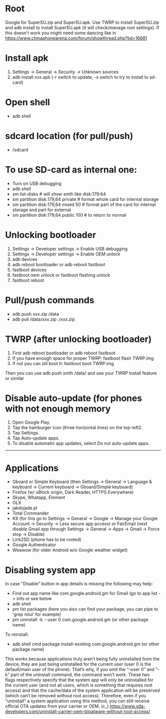 # Root

Google for SuperSU.zip and SuperSU.apk. Use TWRP to install SuperSU.zip
and adb install to install SuperSU.apk (it will check/manage root settings).
If this doesn't work you might need some dancing like in
https://www.chinaphonearena.com/forum/showthread.php?tid=16681

# Install apk

1. Settings -> General -> Security -> Unknown sources
2. adb install xxx.apk (-r switch to update, -s switch to try to install to sd-card)

# Open shell

* adb shell

# sdcard location (for pull/push)

* /sdcard

# To use SD-card as internal one:

  * Turn on USB debugging
  * adb shell
  * sm list-disks # will show smth like disk:179:64
  * sm partition disk:179,64 private # format whole card for internal storage
  * sm partition disk:179,64 mixed 50 # format part of the card for internal storage and part for external
  * sm partition disk:179,64 public 100 # to return to normal

# Unlocking bootloader

1. Settings -> Developer settings -> Enable USB debugging
2. Settings -> Developer settings -> Enable OEM unlock
3. adb devices
3. adb reboot bootloader or adb reboot fastboot
4. fastboot devices
5. fastboot oem unlock or fastboot flashing unlock
6. fastboot reboot

# Pull/push commands

* adb push xxx.zip /data
* adb pull /data/xxx.zip ./xxx.zip

# TWRP (after unlocking bootloader)

1. First adb reboot bootloader or adb reboot fastboot
2. If you have enough space for proper TWRP: fastboot flash TWRP.img
3. If not you can stil boot it: fastboot boot TWRP.img

Then you can use adb push smth /data/ and use your TWRP Install feature or similar

# Disable auto-update (for phones with not enough memory

1. Open Google Play.
2. Tap the hamburger icon (three horizontal lines) on the top-left2.
3. Tap Settings.
4. Tap Auto-update apps.
5. To disable automatic app updates, select Do not auto-update apps.

---

# Applications

 * Gboard or Simple Keyboard (then Settings -> General -> Language & keyboard -> Current keyboard -> Gboard/Simple keyboard)
 * Firefox (w/ uBlock origin, Dark Reader, HTTPS Everywhere)
 * Skype, Whatapp, Element
 * OLX
 * jakdojade.pl
 * Total Commander
 * K9 (for this go to Settings -> General -> Google -> Manage your Google Account -> Security -> Less secure app access) or FairEmail (next disable Gmail app through Settings -> General -> Apps -> Gmail -> Force stop -> Disable)
 * Link2SD (phone has to be rooted)
 * Google Authenticator
 * Weawow (for older Android w/o Google weather widget)

#  Disabling system app

In case "Disable" button in app details is missing the following may help:

* Find out app name like com.google.android.gm for Gmail (go to app list -> info or see below
* adb shell
* pm list packages (here you also can find your package, you can pipe to 'grep miui' for example)
* pm uninstall -k --user 0 com.google.android.gm (or other package name)

To reinstall:

* adb shell cmd package install-existing com.google.android.gm (or other package name)

This works because applications truly aren’t being fully uninstalled from the device, they are just being uninstalled for the current user (user 0 is the default/main user of the phone). That’s why, if you omit the “–user 0” and “-k” part of the uninstall command, the command won’t work. These two flags respectively specify that the system app will only be uninstalled for the current user (and not all users, which is something that requires root access) and that the cache/data of the system application will be preserved (which can’t be removed without root access). Therefore, even if you “uninstall” a system application using this method, you can still receive official OTA updates from your carrier or OEM. (c_) https://www.xda-developers.com/uninstall-carrier-oem-bloatware-without-root-access/
